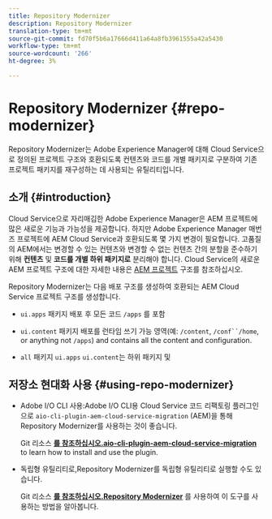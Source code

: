 ```yaml
---
title: Repository Modernizer
description: Repository Modernizer
translation-type: tm+mt
source-git-commit: fd70f5b6a17666d411a64a8fb3961555a42a5430
workflow-type: tm+mt
source-wordcount: '266'
ht-degree: 3%

---
```



# Repository Modernizer {#repo-modernizer}

Repository Modernizer는 Adobe Experience Manager에 대해 Cloud Service으로 정의된 프로젝트 구조와 호환되도록 컨텐츠와 코드를 개별 패키지로 구분하여 기존 프로젝트 패키지를 재구성하는 데 사용되는 유틸리티입니다.

## 소개 {#introduction}

Cloud Service으로 자리매김한 Adobe Experience Manager은 AEM 프로젝트에 많은 새로운 기능과 가능성을 제공합니다. 하지만 Adobe Experience Manager 매번즈 프로젝트에 AEM Cloud Service과 호환되도록 몇 가지 변경이 필요합니다. 고품질의 AEM에서는 변경할 수 있는 컨텐츠와 변경할 수 없는 컨텐츠 간의 분할을 준수하기 위해 **컨텐츠** 및 **코드를 개별 하위 패키지로** 분리해야 합니다. Cloud Service의 새로운 AEM 프로젝트 구조에 대한 자세한 내용은 [AEM 프로젝트](https://docs.adobe.com/content/help/ko-KR/experience-manager-cloud-service/implementing/developing/aem-project-content-package-structure.html) 구조를 참조하십시오.

Repository Modernizer는 다음 배포 구조를 생성하여 호환되는 AEM Cloud Service 프로젝트 구조를 생성합니다.

* `ui.apps` 패키지 배포 후 모든 코드 `/apps` 를 포함

* `ui.content` 패키지 배포를 런타임 쓰기 가능 영역(예: `/content`, `/conf``/home`, or anything not `/apps`) and contains all the content and configuration.

* `all` 패키지 `ui.apps` `ui.content`는 하위 패키지 및

## 저장소 현대화 사용 {#using-repo-modernizer}

* Adobe I/O CLI 사용:Adobe I/O CLI용 Cloud Service 코드 리팩토링 플러그인으로 `aio-cli-plugin-aem-cloud-service-migration` (AEM)을 통해 Repository Modernizer를 사용하는 것이 좋습니다.

   Git 리소스 **[를 참조하십시오.aio-cli-plugin-aem-cloud-service-migration](https://github.com/adobe/aio-cli-plugin-aem-cloud-service-migration#introduction)** to learn how to install and use the plugin.

* 독립형 유틸리티로,Repository Modernizer를 독립형 유틸리티로 실행할 수도 있습니다.

   Git 리소스 **[를 참조하십시오.Repository Modernizer](https://github.com/adobe/aem-cloud-service-source-migration/tree/master/packages/repository-modernizer)** 를 사용하여 이 도구를 사용하는 방법을 알아봅니다.
